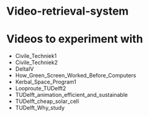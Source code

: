 # Video-retrieval-system

# Videos to experiment with
* Civile_Techniek1
* Civile_Techniek2
* DeltaIV
* How_Green_Screen_Worked_Before_Computers
* Kerbal_Space_Program1
* Looproute_TUDelft2
* TUDelft_animation_efficient_and_sustainable
* TUDelft_cheap_solar_cell
* TUDelft_Why_study
